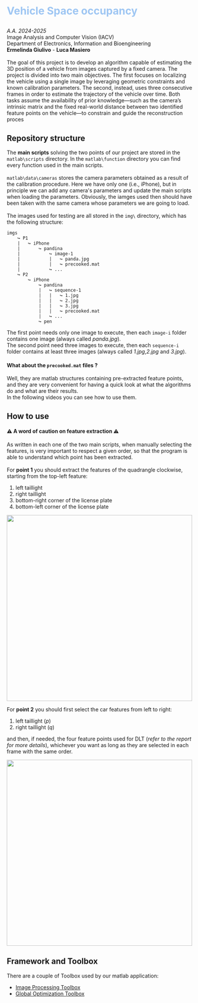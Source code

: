# <p style="color:#9EC6F3">Vehicle Space occupancy</p>
*A.A. 2024-2025* \
Image Analysis and Computer Vision (IACV) \
Department of Electronics, Information and Bioengineering\
**Ermelinda Giulivo** - **Luca Masiero**
\
\
The goal of this project is to develop an algorithm capable of estimating the 3D position of a vehicle from images captured by a fixed camera. The project is divided into two main objectives. The first focuses on localizing the vehicle using a single image by leveraging geometric constraints and known calibration parameters. The second, instead, uses three consecutive frames in order to estimate the trajectory of the vehicle over time. Both tasks assume the availability of prior knowledge—such as the camera’s intrinsic matrix and the fixed real-world distance between two identified feature points on the vehicle—to constrain and guide the reconstruction proces 

## Repository structure
The **main scripts** solving the two points of our project are stored in the ```matlab\scripts``` directory. In the ```matlab\function``` directory you can find every function used in the main scripts. \
\
```matlab\data\cameras``` stores the camera parameters obtained as a result of the calibration procedure. Here we have only one (i.e., iPhone), but in principle we can add any camera's parameters and update the main scripts when loading the parameters. Obviously, the iamges used then should have been taken with the same camera whose parameters we are going to load.\
\
The images used for testing are all stored in the ```img\``` directory, which has the following structure: 
```
imgs
    ↪ P1
    |   ↪ iPhone
    |       ↪ pandina
    |           ↪ image-1
    |           |   ↪ panda.jpg
    |           |   ↪ precooked.mat
    |           ↪ ...        
    ↪ P2
        ↪ iPhone
            ↪ pandina
            |   ↪ sequence-1
            |   |   ↪ 1.jpg
            |   |   ↪ 2.jpg
            |   |   ↪ 3.jpg
            |   |   ↪ precooked.mat
            |   ↪ ...        
            ↪ pen
```
The first point needs only one image to execute, then each ```image-i``` folder contains one image (always called *panda.jpg*).\
The second point need three images to execute, then each ```sequence-i``` folder contains at least three images (always called *1.jpg*,*2.jpg* and *3.jpg*).

#### What about the ```precooked.mat``` files ?
Well, they are matlab structures containing pre-extracted feature points, and they are very convenient for having a quick look at what the algorithms do and what are their results.\
In the following videos you can see how to use them.

## How to use

#### ⚠️ A word of caution on feature extraction ⚠️
As written in each one of the two main scripts, when manually selecting the features, is very important to respect a given order, so that the program is able to understand which point has been extracted.\
\
For **point 1** you should extract the features of the quadrangle clockwise, starting from the top-left feature:
1. left taillight
2. right taillight
3. bottom-right corner of the license plate
4. bottom-left corner of the license plate

<img src="imgs/readme/P1-features.png" width="500">

For **point 2** you should first select the car features from left to right:
1. left taillight (*p*)
2. right taillight (*q*)

and then, if needed, the four feature points used for DLT (*refer to the report for more details*), whichever you want as long as they are selected in each frame with the same order.

<img src="imgs/readme/P2-features.png" width="500">

## Framework and Toolbox
There are a couple of Toolbox used by our matlab application:
- [Image Processing Toolbox](https://it.mathworks.com/products/image-processing.html)
- [Global Optimization Toolbox](https://it.mathworks.com/products/global-optimization.html)
